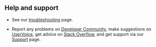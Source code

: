 ## Help and support

* See our [troubleshooting](../actions/troubleshooting.md) page.

* Report any problems on [Developer Community](https://developercommunity.visualstudio.com/),
  make suggestions on [UserVoice](https://visualstudio.uservoice.com/forums/330519-team-services),
  get advice on [Stack Overflow](https://stackoverflow.com/questions/tagged/vs-team-services),
  and get support via our [Support](https://www.visualstudio.com/team-services/support/) page.

